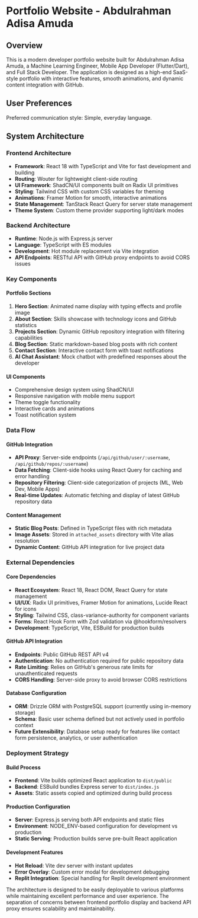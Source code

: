 # Portfolio Website - Abdulrahman Adisa Amuda

## Overview

This is a modern developer portfolio website built for Abdulrahman Adisa Amuda, a Machine Learning Engineer, Mobile App Developer (Flutter/Dart), and Full Stack Developer. The application is designed as a high-end SaaS-style portfolio with interactive features, smooth animations, and dynamic content integration with GitHub.

## User Preferences

Preferred communication style: Simple, everyday language.

## System Architecture

### Frontend Architecture
- **Framework**: React 18 with TypeScript and Vite for fast development and building
- **Routing**: Wouter for lightweight client-side routing
- **UI Framework**: ShadCN/UI components built on Radix UI primitives
- **Styling**: Tailwind CSS with custom CSS variables for theming
- **Animations**: Framer Motion for smooth, interactive animations
- **State Management**: TanStack React Query for server state management
- **Theme System**: Custom theme provider supporting light/dark modes

### Backend Architecture
- **Runtime**: Node.js with Express.js server
- **Language**: TypeScript with ES modules
- **Development**: Hot module replacement via Vite integration
- **API Endpoints**: RESTful API with GitHub proxy endpoints to avoid CORS issues

### Key Components

#### Portfolio Sections
1. **Hero Section**: Animated name display with typing effects and profile image
2. **About Section**: Skills showcase with technology icons and GitHub statistics
3. **Projects Section**: Dynamic GitHub repository integration with filtering capabilities
4. **Blog Section**: Static markdown-based blog posts with rich content
5. **Contact Section**: Interactive contact form with toast notifications
6. **AI Chat Assistant**: Mock chatbot with predefined responses about the developer

#### UI Components
- Comprehensive design system using ShadCN/UI
- Responsive navigation with mobile menu support
- Theme toggle functionality
- Interactive cards and animations
- Toast notification system

### Data Flow

#### GitHub Integration
- **API Proxy**: Server-side endpoints (`/api/github/user/:username`, `/api/github/repos/:username`) 
- **Data Fetching**: Client-side hooks using React Query for caching and error handling
- **Repository Filtering**: Client-side categorization of projects (ML, Web Dev, Mobile Apps)
- **Real-time Updates**: Automatic fetching and display of latest GitHub repository data

#### Content Management
- **Static Blog Posts**: Defined in TypeScript files with rich metadata
- **Image Assets**: Stored in `attached_assets` directory with Vite alias resolution
- **Dynamic Content**: GitHub API integration for live project data

### External Dependencies

#### Core Dependencies
- **React Ecosystem**: React 18, React DOM, React Query for state management
- **UI/UX**: Radix UI primitives, Framer Motion for animations, Lucide React for icons
- **Styling**: Tailwind CSS, class-variance-authority for component variants
- **Forms**: React Hook Form with Zod validation via @hookform/resolvers
- **Development**: TypeScript, Vite, ESBuild for production builds

#### GitHub API Integration
- **Endpoints**: Public GitHub REST API v4
- **Authentication**: No authentication required for public repository data
- **Rate Limiting**: Relies on GitHub's generous rate limits for unauthenticated requests
- **CORS Handling**: Server-side proxy to avoid browser CORS restrictions

#### Database Configuration
- **ORM**: Drizzle ORM with PostgreSQL support (currently using in-memory storage)
- **Schema**: Basic user schema defined but not actively used in portfolio context
- **Future Extensibility**: Database setup ready for features like contact form persistence, analytics, or user authentication

### Deployment Strategy

#### Build Process
- **Frontend**: Vite builds optimized React application to `dist/public`
- **Backend**: ESBuild bundles Express server to `dist/index.js`
- **Assets**: Static assets copied and optimized during build process

#### Production Configuration
- **Server**: Express.js serving both API endpoints and static files
- **Environment**: NODE_ENV-based configuration for development vs production
- **Static Serving**: Production builds serve pre-built React application

#### Development Features
- **Hot Reload**: Vite dev server with instant updates
- **Error Overlay**: Custom error modal for development debugging
- **Replit Integration**: Special handling for Replit development environment

The architecture is designed to be easily deployable to various platforms while maintaining excellent performance and user experience. The separation of concerns between frontend portfolio display and backend API proxy ensures scalability and maintainability.